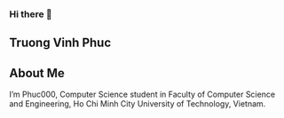 ### Hi there 👋

## Truong Vinh Phuc

## About Me

I’m Phuc000, Computer Science student in Faculty of Computer Science and Engineering, Ho Chi Minh City University of Technology, Vietnam.
<!--
**Phuc000/Phuc000** is a ✨ _special_ ✨ repository because its `README.md` (this file) appears on your GitHub profile.

Here are some ideas to get you started:

- 🔭 I’m currently working on ...
- 🌱 I’m currently learning ...
- 👯 I’m looking to collaborate on ...
- 🤔 I’m looking for help with ...
- 💬 Ask me about ...
- 📫 How to reach me: ...
- 😄 Pronouns: ...
- ⚡ Fun fact: ...
-->
